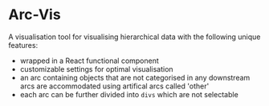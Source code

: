 # Arc-Vis

A visualisation tool for visualising hierarchical data with the following unique features:
* wrapped in a React functional component
* customizable settings for optimal visualisation
* an arc containing objects that are not categorised in any downstream arcs are accommodated using artifical arcs called 'other'
* each arc can be further divided into `divs` which are not selectable

